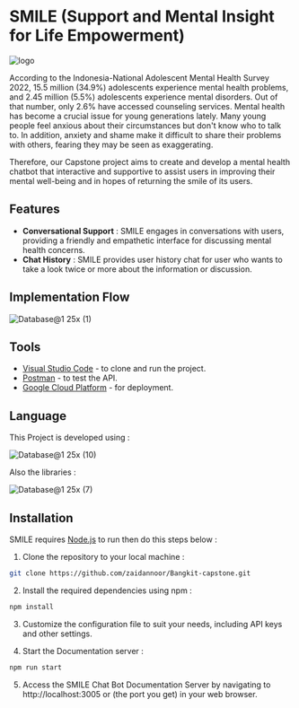 <h1>SMILE (Support and Mental Insight for Life Empowerment)</h1>

![logo](https://github.com/zaidannoor/Bangkit-capstone/assets/36230520/3239cd4d-cd3b-49fe-a9a5-62338d02f68d)
<p>According to the Indonesia-National Adolescent Mental Health Survey 2022, 15.5 million (34.9%) 
  adolescents experience mental health problems, and 2.45 million (5.5%) adolescents experience mental disorders. 
  Out of that number, only 2.6% have accessed counseling services. Mental health has become a crucial issue for young generations lately. Many young people feel anxious about their circumstances but don't know who to talk to. In addition, anxiety and
  shame make it difficult to share their problems with others, fearing they may be seen as exaggerating.</p>
<p>Therefore, our Capstone project aims to create and develop a mental health chatbot that interactive and supportive to assist users in improving their mental well-being and in hopes of returning the smile of its users.</p>


## Features
- **Conversational Support** : SMILE engages in conversations with users, providing a friendly and empathetic interface for discussing mental health concerns.
- **Chat History** : SMILE provides user history chat for user who wants to take a look twice or more about the information or discussion.


## Implementation Flow

![Database@1 25x (1)](https://github.com/zaidannoor/Bangkit-capstone/assets/36230520/e77d820c-88b8-471e-9678-fb16b028f722)


## Tools

- [Visual Studio Code](https://code.visualstudio.com/) - to clone and run the project.
- [Postman](https://www.postman.com/) - to test the API.
- [Google Cloud Platform](https://cloud.google.com/free?utm_source=google&utm_medium=cpc&utm_campaign=japac-ID-all-en-dr-BKWS-all-core-trial-EXA-dr-1605216&utm_content=text-ad-none-none-DEV_c-CRE_602397324906-ADGP_Hybrid%20%7C%20BKWS%20-%20EXA%20%7C%20Txt%20~%20GCP%20~%20General_%20Core%20Brand-KWID_43700071562408541-aud-970366092687%3Akwd-87853815&userloc_9119824-network_g&utm_term=KW_gcp&gclid=Cj0KCQjw7aqkBhDPARIsAKGa0oIL7pS-aM-4o7KRQlswZ4QlwVtJg7TRyKTbT3ema056sEAoZHpJbeYaAmk9EALw_wcB&gclsrc=aw.ds&hl=id) - for deployment.



## Language

This Project is developed using :

![Database@1 25x (10)](https://github.com/zaidannoor/Bangkit-capstone/assets/36230520/88223c02-90ca-4cd1-976d-3e1018ff802a)


Also the libraries :

![Database@1 25x (7)](https://github.com/zaidannoor/Bangkit-capstone/assets/36230520/d7a032a1-492b-4e0d-80d0-33b6fd2f0ea1)


## Installation

SMILE requires [Node.js](https://nodejs.org/) to run then do this steps below :

1. Clone the repository to your local machine :

```sh
git clone https://github.com/zaidannoor/Bangkit-capstone.git
```

2. Install the required dependencies using npm :

```sh
npm install
```

3. Customize the configuration file to suit your needs, including API keys and other settings.

4. Start the Documentation server : 

```sh
npm run start
```

5. Access the SMILE Chat Bot Documentation Server by navigating to http://localhost:3005 or (the port you get) in your web browser.




  
 
  
 
